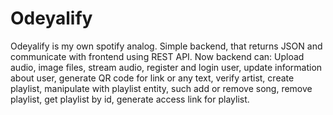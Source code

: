# Odeyalify
Odeyalify is my own spotify analog.
Simple backend, that returns JSON and communicate with frontend using REST API. 
Now backend can: 
Upload  audio, image files,  stream audio, register and login user, update information about user, generate QR code for link or any text, verify artist, create playlist,
manipulate with playlist entity, such add or remove song, remove playlist, get playlist by id, generate access link for playlist.  
